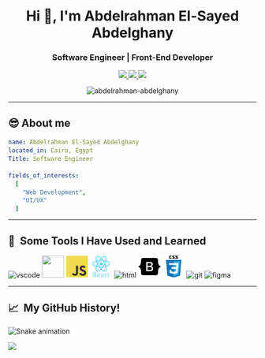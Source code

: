 <h1 align="center">Hi 👋, I'm Abdelrahman El-Sayed Abdelghany</h1>

<h3 align="center">Software Engineer | Front-End Developer</h3>

<p align="center">
<a href="https://www.linkedin.com/in/abdelrahman-el-sayed-230850209/" target="blank">
  <img height="50" src="https://user-images.githubusercontent.com/46517096/166973395-19676cd8-f8ec-4abf-83ff-da8243505b82.png"/>
</a>
<a href="https://codepen.io/Abdelrahman385" target="blank">
  <img height="50" src="https://raw.githubusercontent.com/rahuldkjain/github-profile-readme-generator/master/src/images/icons/Social/codepen.svg"/>
</a>
<a href="https://codeforces.com/profile/https://codeforces.com/profile/abdelghany_88" target="blank">
  <img height="50" src="https://raw.githubusercontent.com/rahuldkjain/github-profile-readme-generator/master/src/images/icons/Social/codeforces.svg"/>
</a>
</p>

<p align="center">
<img src="https://camo.githubusercontent.com/c1dcb74cc1c1835b1d716f5051499a2814c683c806b15f04b0eba492863703e9/68747470733a2f2f63646e2e6472696262626c652e636f6d2f75736572732f3733303730332f73637265656e73686f74732f363538313234332f6176656e746f2e676966"
  alt="abdelrahman-abdelghany" height="400"
/>
</p>

---

<h2>😎 About me</h2>

```yaml
name: Abdelrahman El-Sayed Abdelghany
located_in: Cairo, Egypt
Title: Software Engineer

fields_of_interests:
  [
    "Web Development",
    "UI/UX"
  ]
```
  
---  
  
<h2> 🚀 &nbsp;Some Tools I Have Used and Learned</h2>
<p align="left">
<img src="https://cdn.jsdelivr.net/gh/devicons/devicon/icons/vscode/vscode-original.svg" alt="vscode" width="45" height="45"/>
<img src="https://cdn.jsdelivr.net/gh/devicons/devicon/icons/cplusplus/cplusplus-original.svg" width="45" height="45"/>
<img src="https://raw.githubusercontent.com/devicons/devicon/master/icons/javascript/javascript-original.svg" alt="javascript" width="45" height="45" />
<img src="https://raw.githubusercontent.com/devicons/devicon/master/icons/react/react-original-wordmark.svg" alt="react" width="45" height="45" />
<img src="https://cdn.jsdelivr.net/gh/devicons/devicon/icons/html5/html5-original.svg" alt="html" width="45" height="45"/>
<img src="https://raw.githubusercontent.com/devicons/devicon/master/icons/bootstrap/bootstrap-plain.svg" alt="bootstrap" width="45" height="45" />
<img src="https://raw.githubusercontent.com/devicons/devicon/master/icons/css3/css3-original-wordmark.svg" alt="css3" width="45" height="45" />      
<img src="https://cdn.jsdelivr.net/gh/devicons/devicon/icons/git/git-original.svg" alt="git" width="45" height="45"/>
<img src="https://cdn.jsdelivr.net/gh/devicons/devicon/icons/figma/figma-original.svg" alt="figma" width="45" height="45"/>   
</p>

---

<h2> 📈 &nbsp;My GitHub History!</h2>

![Snake animation](https://github.com/thepiyushmalhotra/thepiyushmalhotra/blob/output/github-contribution-grid-snake.svg)
  
<p align="left">
  <img src="https://capsule-render.vercel.app/api?type=waving&color=gradient&height=100&section=footer"/>
</p>
